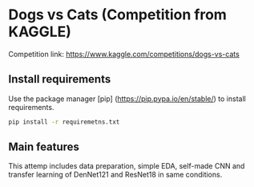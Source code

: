 # Dogs vs Cats (Competition from KAGGLE)

Competition link: https://www.kaggle.com/competitions/dogs-vs-cats

## Install requirements

Use the package manager [pip] (https://pip.pypa.io/en/stable/) to install requirements.

```bash
pip install -r requiremetns.txt
```

## Main features

This attemp includes data preparation, simple EDA, self-made CNN and transfer learning of DenNet121 and ResNet18 in same conditions.